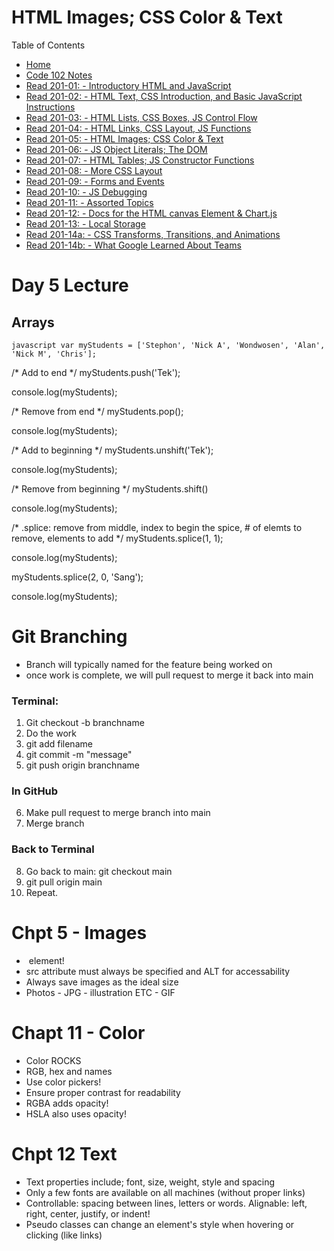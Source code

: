 # HTML Images; CSS Color & Text

Table of Contents
* [Home](https://nickmagruder.github.io/reading-notes/)
* [Code 102 Notes](growth_mindset.md)
* [Read 201-01: - Introductory HTML and JavaScript](read_201-01.md)
* [Read 201-02: - HTML Text, CSS Introduction, and Basic JavaScript Instructions](read_201-02.md)
* [Read 201-03: - HTML Lists, CSS Boxes, JS Control Flow](read_201-03.md)
* [Read 201-04: - HTML Links, CSS Layout, JS Functions](read_201-04.md)
* [Read 201-05: - HTML Images; CSS Color & Text](read_201-05.md)
* [Read 201-06: - JS Object Literals; The DOM](read_201-06.md)
* [Read 201-07: - HTML Tables; JS Constructor Functions](read_201-07.md)
* [Read 201-08: - More CSS Layout](read_201-08.md)
* [Read 201-09: - Forms and Events](read_201-09.md)
* [Read 201-10: - JS Debugging](read_201-10.md)
* [Read 201-11: - Assorted Topics](read_201-11.md)
* [Read 201-12: - Docs for the HTML canvas Element & Chart.js](read_201-12.md)
* [Read 201-13: - Local Storage](read_201-13.md)
* [Read 201-14a: - CSS Transforms, Transitions, and Animations](read_201-14a.md)
* [Read 201-14b: - What Google Learned About Teams](read_201-14b.md)

# Day 5 Lecture
## Arrays
```javascript var myStudents = ['Stephon', 'Nick A', 'Wondwosen', 'Alan', 'Nick M', 'Chris'];```

/* Add to end */
myStudents.push('Tek');

console.log(myStudents);

/* Remove from end */
myStudents.pop();

console.log(myStudents);

/* Add to beginning */
myStudents.unshift('Tek');

console.log(myStudents);

/* Remove from beginning */
myStudents.shift()

console.log(myStudents);

/* .splice: remove from middle, index to begin the spice, # of elemts to remove, elements to add */
myStudents.splice(1, 1);

console.log(myStudents);

myStudents.splice(2, 0, 'Sang');

console.log(myStudents);

# Git Branching
* Branch will typically named for the feature being worked on
* once work is complete, we will pull request to merge it back into main

### Terminal:
1. Git checkout -b branchname
2. Do the work
3. git add filename
4. git commit -m "message"
5. git push origin branchname

### In GitHub
6. Make pull request to merge branch into main
7. Merge branch

### Back to Terminal
8. Go back to main: git checkout main
9. git pull origin main
10. Repeat.

# Chpt 5 - Images
* <img> element!
* src attribute must always be specified and ALT for accessability
* Always save images as the ideal size
* Photos - JPG - illustration ETC - GIF

# Chapt 11 - Color
* Color ROCKS
* RGB, hex and names
* Use color pickers!
* Ensure proper contrast for readability
* RGBA adds opacity!
* HSLA also uses opacity!

# Chpt 12 Text
* Text properties include; font, size, weight, style and spacing
* Only a few fonts are available on all machines (without proper links)
* Controllable: spacing between lines, letters or words. Alignable: left, right, center, justify, or indent!
* Pseudo classes can change an element's style when hovering or clicking (like links)
